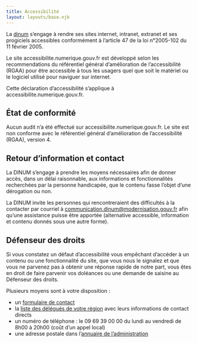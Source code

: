 ```yaml
---
title: Accessibilité
layout: layouts/base.njk
---
```


La [dinum](https://www.numerique.gouv.fr/accessibilite/) s’engage à rendre ses sites internet, intranet, extranet et ses progiciels accessibles conformément à l’article 47 de la loi n°2005-102 du 11 février 2005.

Le site accessibilite.numerique.gouv.fr est développé selon les recommendations du référentiel général d’amélioration de l’accessibilité (RGAA) pour être accessible à tous les usagers quel que soit le matériel ou le logiciel utilisé pour naviguer sur internet.

Cette déclaration d’accessibilité s’applique à accessibilite.numerique.gouv.fr.

## État de conformité

Aucun audit n’a été effectué sur accessibilite.numerique.gouv.fr.
Le site est non conforme avec le référentiel général d’amélioration de l’accessibilité (RGAA), version 4.

## Retour d’information et contact

La DINUM s’engage à prendre les moyens nécessaires afin de donner accès, dans un délai raisonnable, aux informations et fonctionnalités recherchées par la personne handicapée, que le contenu fasse l’objet d’une dérogation ou non.

La DINUM invite les personnes qui rencontreraient des difficultés à la contacter par courriel à communication.dinum@modernisation.gouv.fr afin qu’une assistance puisse être apportée (alternative accessible, information et contenu donnés sous une autre forme).

## Défenseur des droits

Si vous constatez un défaut d’accessibilité vous empêchant d’accéder à un contenu ou une fonctionnalité du site, que vous nous le signalez et que vous ne parvenez pas à obtenir une réponse rapide de notre part, vous êtes en droit de faire parvenir vos doléances ou une demande de saisine au Défenseur des droits.

Plusieurs moyens sont à votre disposition :
* un [formulaire de contact](https://www.defenseurdesdroits.fr/nous-contacter)
* la [liste des délégués de votre région](https://www.defenseurdesdroits.fr/fr/saisir/delegues) avec leurs informations de contact directs
* un numéro de téléphone : le 09 69 39 00 00 du lundi au vendredi de 8h00 à 20h00 (coût d’un appel local)
* une adresse postale dans l’[annuaire de l’administration](https://lannuaire.service-public.fr/autorites-independantes/autorite-administrative-independante_195381)